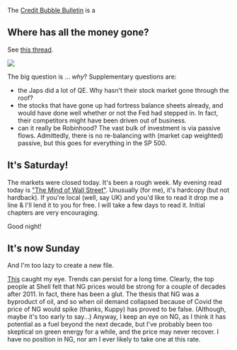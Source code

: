 

The [Credit Bubble Bulletin](http://creditbubblebulletin.blogspot.com/2020/08/weekly-commentary-moral-hazard-quagmire.html?utm_source=feedburner&utm_medium=email&utm_campaign=Feed%3A+blogspot%2FvOLVyH+%28++Credit+Bubble+Bulletin%29) is a 

## Where has all the money gone?

See [this thread](https://twitter.com/iv_technicals/status/1297110841586835456).

<img src="https://pbs.twimg.com/media/EgBDVYwXgAAHNuB?format=png&name=900x900">

The big question is ... *why*?
Supplementary questions are:

* the Japs did a lot of QE. Why hasn't their stock market gone through the roof?
* the stocks that have gone up had fortress balance sheets already, and would have done well whether or not the Fed had stepped in. In fact, their competitors might have been driven out of business. 
* can it really be Robinhood? The vast bulk of investment is via passive flows. Admittedly, there is no re-balancing with (market cap weighted) passive, but this goes for everything in the SP 500.


## It's Saturday!

The markets were closed today. 
It's been a rough week.
My evening read today is ["The Mind of Wall Street"](https://www.bookfinder.com/search/?author=levy+&title=mind+of+wall+street&lang=en&isbn=&destination=gb&currency=GBP&mode=basic&st=sr&ac=qr). 
Unusually (for me), it's hardcopy (but not hardback). If you're local (well, say UK) and you'd like to read it drop me a line & I'll lend it to you for free. I will take a few days to read it. Initial chapters are very encouraging.

Good night!

## It's now Sunday

And I'm too lazy to create a new file. 

[This](https://wolfstreet.com/2020/08/21/shells-new-12-17-billion-largest-ever-floating-facility-shut-down-months-after-shipping-first-lng-cargo-made-uneconomical-by-long-plunge-of-lng-prices/) caught my eye.
Trends can persist for a long time. Clearly, the top people at Shell felt that NG prices would be strong for a couple of decades after 2011. 
In fact, there has been a glut. 
The thesis that NG was a byproduct of oil, and so when oil demand collapsed because of Covid the price of NG would spike (thanks, Kuppy) has proved to be false. (Although, maybe it's too early to say...)
Anyway, I keep an eye on NG, as I think it has potential as a fuel beyond the next decade,
but I've probably been too skeptical on green energy for a while, and the price may never recover.
I have no position in NG, nor am I ever likely to take one at this rate.
